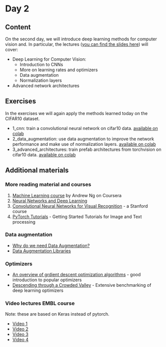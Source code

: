 # Day 2

## Content

On the second day, we will introduce deep learning methods for computer vision and. In particular, the lectures ([you can find the slides here](https://docs.google.com/presentation/d/1z_fnhcPFb8DFaxSkR_nXmRaVDVreO80dbdYERpU-5mI/edit?usp=sharing)) will cover:

- Deep Learning for Computer Vision:
    - Introduction to CNNs
    - More on learning rates and optimizers
    - Data augmentation
    - Normalization layers
- Advanced network architectures

## Exercises

In the exercises we will again apply the methods learned today on the CIFAR10 dataset.

- 1_cnn: train a convolutional neural network on cifar10 data. [available on colab](https://colab.research.google.com/github/constantinpape/training-deep-learning-models-for-vison/blob/master/day2/1_cnn.ipynb)
- 2_data_augmentation: use data augmentation to improve the network performance and make use of normalization layers. [available on colab](https://colab.research.google.com/github/constantinpape/training-deep-learning-models-for-vison/blob/master/day2/2_data_augmentation.ipynb)
- 3_advanced_architectures: train prefab architectures from torchvision on cifar10 data. [available on colab](https://colab.research.google.com/github/constantinpape/training-deep-learning-models-for-vison/blob/master/day2/3_advanced_architectures.ipynb)


## Additional materials

### More reading material and courses

1. [Machine Learning course](https://www.coursera.org/learn/machine-learning) by Andrew Ng on Coursera
2. [Neural Networks and Deep Learning](http://neuralnetworksanddeeplearning.com/index.html)
3. [Convolutional Neural Networks for Visual Recognition](http://cs231n.stanford.edu/syllabus.html) - a Stanford course
4. [PyTorch Tutorials](https://pytorch.org/tutorials/) - Getting Started Tutorials for Image and Text processing


### Data augmentation

 * [Why do we need Data Augmentation?](https://nanonets.com/blog/data-augmentation-how-to-use-deep-learning-when-you-have-limited-data-part-2/)
 * [Data Augmentation Libraries](https://towardsdatascience.com/data-augmentation-for-deep-learning-4fe21d1a4eb9)

### Optimizers

 * [An overview of grdient descent optimization algorithms](https://ruder.io/optimizing-gradient-descent/) - good introduction to popular optimizers
 * [Descending through a Crowded Valley](https://arxiv.org/pdf/2007.01547.pdf) - Extensive benchmarking of deep learning optimizers

### Video lectures EMBL course

Note: these are based on Keras instead of pytorch.

 * [Video 1](https://youtu.be/VFUckhnT8oM)
 * [Video 2](https://youtu.be/QpP7X8t0QVk)
 * [Video 3](https://youtu.be/tbMxbwO80qk)
 * [Video 4](https://youtu.be/K2fY8zUOO-U)

